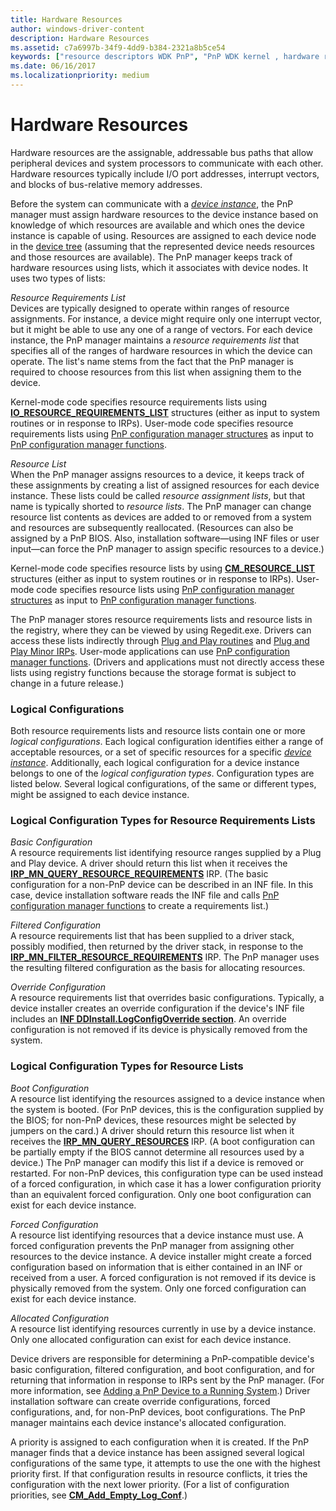 ```yaml
---
title: Hardware Resources
author: windows-driver-content
description: Hardware Resources
ms.assetid: c7a6997b-34f9-4dd9-b384-2321a8b5ce54
keywords: ["resource descriptors WDK PnP", "PnP WDK kernel , hardware resources", "Plug and Play WDK kernel , hardware resources", "resource requirements lists WDK PnP", "resource lists WDK PnP", "assigned resources WDK PnP", "requirements lists WDK PnP", "registry WDK PnP", "logical configurations WDK PnP", "boot configurations WDK PnP", "forced configurations WDK PnP", "filtered configurations WDK PnP", "override configurations WDK PnP", "configuration types WDK PnP", "allocated configurations WDK PnP", "basic configurations WDK PnP", "Hardware Resources"]
ms.date: 06/16/2017
ms.localizationpriority: medium
---
```


# Hardware Resources





Hardware resources are the assignable, addressable bus paths that allow peripheral devices and system processors to communicate with each other. Hardware resources typically include I/O port addresses, interrupt vectors, and blocks of bus-relative memory addresses.

Before the system can communicate with a [*device instance*](https://msdn.microsoft.com/library/windows/hardware/ff556277#wdkgloss-device-instance), the PnP manager must assign hardware resources to the device instance based on knowledge of which resources are available and which ones the device instance is capable of using. Resources are assigned to each device node in the [device tree](device-tree.md) (assuming that the represented device needs resources and those resources are available). The PnP manager keeps track of hardware resources using lists, which it associates with device nodes. It uses two types of lists:

<a href="" id="resource-requirements-list"></a>*Resource Requirements List*  
Devices are typically designed to operate within ranges of resource assignments. For instance, a device might require only one interrupt vector, but it might be able to use any one of a range of vectors. For each device instance, the PnP manager maintains a *resource requirements list* that specifies all of the ranges of hardware resources in which the device can operate. The list's name stems from the fact that the PnP manager is required to choose resources from this list when assigning them to the device.

Kernel-mode code specifies resource requirements lists using [**IO\_RESOURCE\_REQUIREMENTS\_LIST**](https://msdn.microsoft.com/library/windows/hardware/ff550609) structures (either as input to system routines or in response to IRPs). User-mode code specifies resource requirements lists using [PnP configuration manager structures](https://msdn.microsoft.com/library/windows/hardware/ff549718) as input to [PnP configuration manager functions](https://msdn.microsoft.com/library/windows/hardware/ff549713).

<a href="" id="resource-list"></a>*Resource List*  
When the PnP manager assigns resources to a device, it keeps track of these assignments by creating a list of assigned resources for each device instance. These lists could be called *resource assignment lists*, but that name is typically shorted to *resource lists*. The PnP manager can change resource list contents as devices are added to or removed from a system and resources are subsequently reallocated. (Resources can also be assigned by a PnP BIOS. Also, installation software—using INF files or user input—can force the PnP manager to assign specific resources to a device.)

Kernel-mode code specifies resource lists by using [**CM\_RESOURCE\_LIST**](https://msdn.microsoft.com/library/windows/hardware/ff541994) structures (either as input to system routines or in response to IRPs). User-mode code specifies resource lists using [PnP configuration manager structures](https://msdn.microsoft.com/library/windows/hardware/ff549718) as input to [PnP configuration manager functions](https://msdn.microsoft.com/library/windows/hardware/ff549713).

The PnP manager stores resource requirements lists and resource lists in the registry, where they can be viewed by using Regedit.exe. Drivers can access these lists indirectly through [Plug and Play routines](https://msdn.microsoft.com/library/windows/hardware/ff558809) and [Plug and Play Minor IRPs](https://msdn.microsoft.com/library/windows/hardware/ff558807). User-mode applications can use [PnP configuration manager functions](https://msdn.microsoft.com/library/windows/hardware/ff549713). (Drivers and applications must not directly access these lists using registry functions because the storage format is subject to change in a future release.)

### <a href="" id="ddk-logical-configurations-kg"></a>Logical Configurations

Both resource requirements lists and resource lists contain one or more *logical configurations*. Each logical configuration identifies either a range of acceptable resources, or a set of specific resources for a specific [*device instance*](https://msdn.microsoft.com/library/windows/hardware/ff556277#wdkgloss-device-instance). Additionally, each logical configuration for a device instance belongs to one of the *logical configuration types*. Configuration types are listed below. Several logical configurations, of the same or different types, might be assigned to each device instance.

### Logical Configuration Types for Resource Requirements Lists

<a href="" id="basic-configuration"></a>*Basic Configuration*  
A resource requirements list identifying resource ranges supplied by a Plug and Play device. A driver should return this list when it receives the [**IRP\_MN\_QUERY\_RESOURCE\_REQUIREMENTS**](https://msdn.microsoft.com/library/windows/hardware/ff551715) IRP. (The basic configuration for a non-PnP device can be described in an INF file. In this case, device installation software reads the INF file and calls [PnP configuration manager functions](https://msdn.microsoft.com/library/windows/hardware/ff549713) to create a requirements list.)

<a href="" id="filtered-configuration"></a>*Filtered Configuration*  
A resource requirements list that has been supplied to a driver stack, possibly modified, then returned by the driver stack, in response to the [**IRP\_MN\_FILTER\_RESOURCE\_REQUIREMENTS**](https://msdn.microsoft.com/library/windows/hardware/ff550874) IRP. The PnP manager uses the resulting filtered configuration as the basis for allocating resources.

<a href="" id="override-configuration"></a>*Override Configuration*  
A resource requirements list that overrides basic configurations. Typically, a device installer creates an override configuration if the device's INF file includes an [**INF DDInstall.LogConfigOverride section**](https://msdn.microsoft.com/library/windows/hardware/ff547339). An override configuration is not removed if its device is physically removed from the system.

### Logical Configuration Types for Resource Lists

<a href="" id="boot-configuration"></a>*Boot Configuration*  
A resource list identifying the resources assigned to a device instance when the system is booted. (For PnP devices, this is the configuration supplied by the BIOS; for non-PnP devices, these resources might be selected by jumpers on the card.) A driver should return this resource list when it receives the [**IRP\_MN\_QUERY\_RESOURCES**](https://msdn.microsoft.com/library/windows/hardware/ff551710) IRP. (A boot configuration can be partially empty if the BIOS cannot determine all resources used by a device.) The PnP manager can modify this list if a device is removed or restarted. For non-PnP devices, this configuration type can be used instead of a forced configuration, in which case it has a lower configuration priority than an equivalent forced configuration. Only one boot configuration can exist for each device instance.

<a href="" id="forced-configuration"></a>*Forced Configuration*  
A resource list identifying resources that a device instance must use. A forced configuration prevents the PnP manager from assigning other resources to the device instance. A device installer might create a forced configuration based on information that is either contained in an INF or received from a user. A forced configuration is not removed if its device is physically removed from the system. Only one forced configuration can exist for each device instance.

<a href="" id="allocated-configuration"></a>*Allocated Configuration*  
A resource list identifying resources currently in use by a device instance. Only one allocated configuration can exist for each device instance.

Device drivers are responsible for determining a PnP-compatible device's basic configuration, filtered configuration, and boot configuration, and for returning that information in response to IRPs sent by the PnP manager. (For more information, see [Adding a PnP Device to a Running System](adding-a-pnp-device-to-a-running-system.md).) Driver installation software can create override configurations, forced configurations, and, for non-PnP devices, boot configurations. The PnP manager maintains each device instance's allocated configuration.

A priority is assigned to each configuration when it is created. If the PnP manager finds that a device instance has been assigned several logical configurations of the same type, it attempts to use the one with the highest priority first. If that configuration results in resource conflicts, it tries the configuration with the next lower priority. (For a list of configuration priorities, see [**CM\_Add\_Empty\_Log\_Conf**](https://msdn.microsoft.com/library/windows/hardware/ff537921).)

 

 




